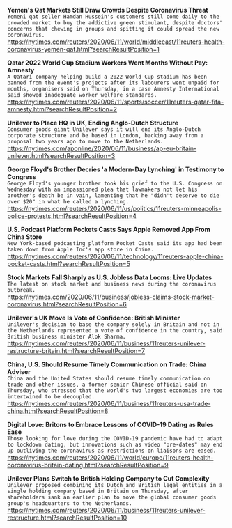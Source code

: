 **Yemen's Qat Markets Still Draw Crowds Despite Coronavirus Threat**\
`Yemeni qat seller Hamdan Hussein's customers still come daily to the crowded market to buy the addictive green stimulant, despite doctors' concerns that chewing in groups and spitting it could spread the new coronavirus.`\
https://nytimes.com/reuters/2020/06/11/world/middleeast/11reuters-health-coronavirus-yemen-qat.html?searchResultPosition=1

**Qatar 2022 World Cup Stadium Workers Went Months Without Pay: Amnesty**\
`A Qatari company helping build a 2022 World Cup stadium has been banned from the event's projects after its labourers went unpaid for months, organisers said on Thursday, in a case Amnesty International said showed inadequate worker welfare standards.`\
https://nytimes.com/reuters/2020/06/11/sports/soccer/11reuters-qatar-fifa-amnesty.html?searchResultPosition=2

**Unilever to Place HQ in UK, Ending Anglo-Dutch Structure**\
`Consumer goods giant Unilever says it will end its Anglo-Dutch corporate structure and be based in London, backing away from a proposal two years ago to move to the Netherlands.`\
https://nytimes.com/aponline/2020/06/11/business/ap-eu-britain-unilever.html?searchResultPosition=3

**George Floyd's Brother Decries 'a Modern-Day Lynching' in Testimony to Congress**\
`George Floyd's younger brother took his grief to the U.S. Congress on Wednesday with an impassioned plea that lawmakers not let his brother's death be in vain, lamenting that he "didn't deserve to die over $20" in what he called a lynching.`\
https://nytimes.com/reuters/2020/06/11/us/politics/11reuters-minneapolis-police-protests.html?searchResultPosition=4

**U.S. Podcast Platform Pockets Casts Says Apple Removed App From China Store**\
`New York-based podcasting platform Pocket Casts said its app had been taken down from Apple Inc's app store in China.`\
https://nytimes.com/reuters/2020/06/11/technology/11reuters-apple-china-pocket-casts.html?searchResultPosition=5

**Stock Markets Fall Sharply as U.S. Jobless Data Looms: Live Updates**\
`The latest on stock market and business news during the coronavirus outbreak.`\
https://nytimes.com/2020/06/11/business/jobless-claims-stock-market-coronavirus.html?searchResultPosition=6

**Unilever's UK Move Is Vote of Confidence: British Minister**\
`Unilever's decision to base the company solely in Britain and not in the Netherlands represented a vote of confidence in the country, said British business minister Alok Sharma. `\
https://nytimes.com/reuters/2020/06/11/business/11reuters-unilever-restructure-britain.html?searchResultPosition=7

**China, U.S. Should Resume Timely Communication on Trade: China Adviser**\
`China and the United States should resume timely communication on trade and other issues, a former senior Chinese official said on Thursday, who stressed that the world's two largest economies are too intertwined to be decoupled. `\
https://nytimes.com/reuters/2020/06/11/business/11reuters-usa-trade-china.html?searchResultPosition=8

**Digital Love: Britons to Embrace Lessons of COVID-19 Dating as Rules Ease**\
`Those looking for love during the COVID-19 pandemic have had to adapt to lockdown dating, but innovations such as video "pre-dates" may end up outliving the coronavirus as restrictions on liaisons are eased.`\
https://nytimes.com/reuters/2020/06/11/world/europe/11reuters-health-coronavirus-britain-dating.html?searchResultPosition=9

**Unilever Plans Switch to British Holding Company to Cut Complexity**\
`Unilever proposed combining its Dutch and British legal entities in a single holding company based in Britain on Thursday, after shareholders sank an earlier plan to move the global consumer goods group's headquarters to the Netherlands.`\
https://nytimes.com/reuters/2020/06/11/business/11reuters-unilever-restructure.html?searchResultPosition=10

